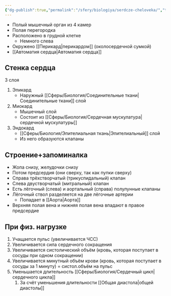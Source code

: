 ```yaml
---
{"dg-publish":true,"permalink":"/sfery/biologiya/serdcze-cheloveka/","tags":["Анатомия"]}
---
```


- Полый мышечный орган из 4 камер
- Полая перегородка
- Расположено в грудной клетке
	- Немного слева
- Окружено [[Перикард\|перикардом]] (околосердечной сумкой)
- [[Автоматия сердца\|Автоматия сердца]]
## Стенка сердца
3 слоя
1. Эпикард
	- Наружный [[Сферы/Биология/Соединительные ткани\|Соединительные ткани]] слой
2. Миокард
	- Мышечный слой
	- Состоит из [[Сферы/Биология/Сердечная мускулатура\|сердечной мускулатуры]]
3. Эндокард
	- [[Сферы/Биология/Эпителиальная ткань\|Эпителиальный]] слой 
	- Из него образуются клапаны
## Строение+запоминалка
- Жопа снизу, желудочки снизу
- Потом предсердия (они сверху, так как пупки сверху)
- Справа трёхстворчатый (трикуспидальный) клапан
- Слева двустворчатый (митральный) клапан
- Есть лёгочный (слева) и аортальный (справа) полулунные клапаны
- Лёгочный ствол разделяется на две лёгочные артерии
	- Попадает в [[Аорта\|Аорта]]
- Верхняя полая вена и нижняя полая вена впадают в правое предсердие
## При физ. нагрузке
1. Учащается пульс (увеличивается ЧСС)
2. Увеличивается сила сердечного сокращения
3. Увеличивается систолический объём (кровь, которая поступает в сосуды при одном сокращении)
4. Увеличивается минутный объём крови (кровь, которая поступает в сосуды за 1 минуту) = систол.объём на пульс
5. Уменьшается длительность [[Сферы/Биология/Сердечный цикл\|сердечного цикла]]
	1. За счёт уменьшения длительности [[Общая диастола\|общей диастолы]]